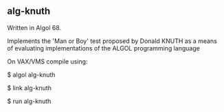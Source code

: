 ## alg-knuth

Written in Algol 68. 

Implements the 'Man or Boy' test proposed by Donald KNUTH as a means of
evaluating implementations of the ALGOL programming language

On VAX/VMS compile using:
  
   $ algol alg-knuth 
   
   $ link alg-knuth 
   
   $ run alg-knuth 


